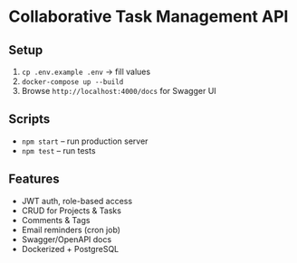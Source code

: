 # Collaborative Task Management API

## Setup

1. `cp .env.example .env` → fill values
2. `docker-compose up --build`
3. Browse `http://localhost:4000/docs` for Swagger UI

## Scripts

- `npm start` – run production server
- `npm test` – run tests

## Features

- JWT auth, role-based access
- CRUD for Projects & Tasks
- Comments & Tags
- Email reminders (cron job)
- Swagger/OpenAPI docs
- Dockerized + PostgreSQL
